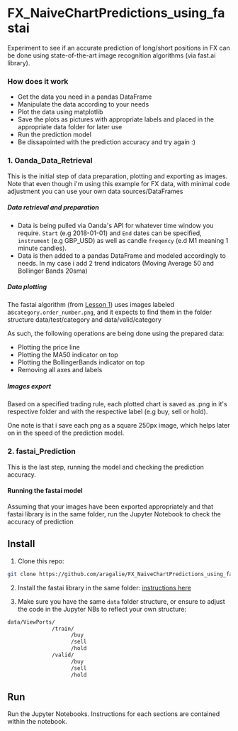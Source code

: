 # FX_NaiveChartPredictions_using_fastai
Experiment to see if an accurate prediction of long/short positions in FX can be done using state-of-the-art image recognition algorithms (via fast.ai library).

### How does it work

- Get the data you need in a pandas DataFrame
- Manipulate the data according to your needs
- Plot the data using matplotlib
- Save the plots as pictures with appropriate labels and placed in the appropriate data folder for later use
- Run the prediction model
- Be dissapointed with the prediction accuracy and try again :)

### 1. Oanda_Data_Retrieval

This is the initial step of data preparation, plotting and exporting as images. 
Note that even though i'm using this example for FX data, with minimal code adjustment you can use your own data sources/DataFrames

##### Data retrieval and preparation

- Data is being pulled via Oanda's API for whatever time window you require. `Start` (e.g 2018-01-01) and `End` dates can be specified, `instrument` (e.g GBP_USD) as well as candle `freqency` (e.d M1 meaning 1 minute candles).
- Data is then added to a pandas DataFrame and modeled accordingly to needs. In my case i add 2 trend indicators (Moving Average 50 and Bollinger Bands 20sma)

##### Data plotting

The fastai algorithm (from [Lesson 1](http://course.fast.ai/lessons/lesson1.html)) uses images labeled as`category.order_number.png`, and it expects to find them in the folder structure data/test/category and data/valid/category

As such, the following operations are being done using the prepared data:

- Plotting the price line
- Plotting the MA50 indicator on top
- Plotting the BollingerBands indicator on top
- Removing all axes and labels

##### Images export

Based on a specified trading rule, each plotted chart is saved as .png in it's respective folder and with the respective label (e.g buy, sell or hold).

One note is that i save each png as a square 250px image, which helps later on in the speed of the prediction model.

### 2. fastai_Prediction

This is the last step, running the model and checking the prediction accuracy.

#### Running the fastai model

Assuming that your images have been exported appropriately and that fastai library is in the same folder, run the Jupyter Notebook to check the accuracy of prediction


## Install

1. Clone this repo:
```sh
git clone https://github.com/aragalie/FX_NaiveChartPredictions_using_fastai.git
```
2. Install the fastai library in the same folder: [instructions here](https://github.com/fastai/fastai)

3. Make sure you have the same `data` folder structure, or ensure to adjust the code in the Jupyter NBs to reflect your own structure:
```sh
data/ViewPorts/
              /train/
                    /buy
                    /sell
                    /hold
              /valid/
                    /buy
                    /sell
                    /hold            
```

## Run

Run the Jupyter Notebooks. Instructions for each sections are contained within the notebook.

